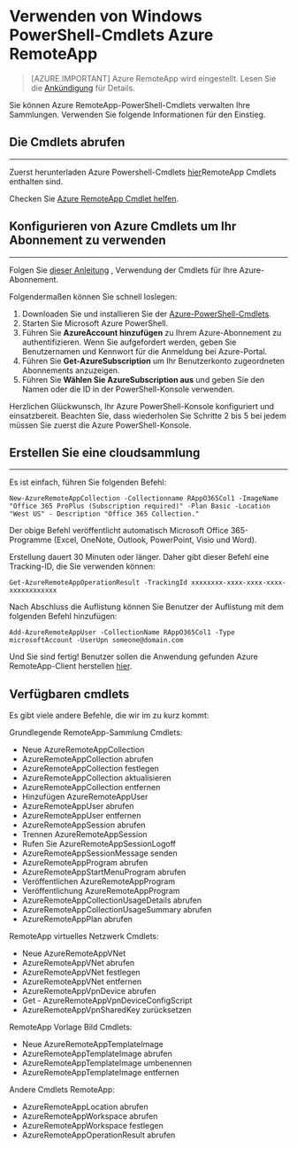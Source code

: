 <properties
   pageTitle="Verwenden von PowerShell-Cmdlets Azure RemoteApp | Microsoft Azure"
   description="Erfahren Sie, wie Windows PowerShell-Cmdlets in Azure RemoteApp verwenden."
   services="remoteapp"
   documentationCenter=""
   authors="guscatalano"
   manager="mbaldwin"
   editor=""/>

<tags
   ms.service="remoteapp"
   ms.devlang="na"
   ms.topic="article"
   ms.tgt_pltfrm="na"
   ms.workload="compute"
   ms.date="08/15/2016"
   ms.author="elizapo"/>



# <a name="use-windows-powershell-cmdlets-with-azure-remoteapp"></a>Verwenden von Windows PowerShell-Cmdlets Azure RemoteApp

> [AZURE.IMPORTANT]
> Azure RemoteApp wird eingestellt. Lesen Sie die [Ankündigung](https://go.microsoft.com/fwlink/?linkid=821148) für Details.

 Sie können Azure RemoteApp-PowerShell-Cmdlets verwalten Ihre Sammlungen. Verwenden Sie folgende Informationen für den Einstieg.

## <a name="get-the-cmdlets"></a>Die Cmdlets abrufen 
-------------
Zuerst herunterladen Azure Powershell-Cmdlets [hier](http://go.microsoft.com/?linkid=9811175)RemoteApp Cmdlets enthalten sind. 

Checken Sie [Azure RemoteApp Cmdlet helfen](https://msdn.microsoft.com/library/mt428031.aspx).

## <a name="configure-azure-cmdlets-to-use-your-subscription"></a>Konfigurieren von Azure Cmdlets um Ihr Abonnement zu verwenden
------------------
Folgen Sie [dieser Anleitung](../powershell-install-configure.md) , Verwendung der Cmdlets für Ihre Azure-Abonnement.

Folgendermaßen können Sie schnell loslegen:

1.  Downloaden Sie und installieren Sie der [Azure-PowerShell-Cmdlets](http://go.microsoft.com/?linkid=9811175).
2.  Starten Sie Microsoft Azure PowerShell.
3.  Führen Sie **AzureAccount hinzufügen** zu Ihrem Azure-Abonnement zu authentifizieren. Wenn Sie aufgefordert werden, geben Sie Benutzernamen und Kennwort für die Anmeldung bei Azure-Portal.  
4.  Führen Sie **Get-AzureSubscription** um Ihr Benutzerkonto zugeordneten Abonnements anzuzeigen. 
5.  Führen Sie **Wählen Sie AzureSubscription aus** und geben Sie den Namen oder die ID in der PowerShell-Konsole verwenden.

Herzlichen Glückwunsch, Ihr Azure PowerShell-Konsole konfiguriert und einsatzbereit. Beachten Sie, dass wiederholen Sie Schritte 2 bis 5 bei jedem müssen Sie zuerst die Azure PowerShell-Konsole.  

## <a name="create-a-cloud-collection"></a>Erstellen Sie eine cloudsammlung
--------------------
Es ist einfach, führen Sie folgenden Befehl:

    New-AzureRemoteAppCollection -Collectionname RAppO365Col1 -ImageName "Office 365 ProPlus (Subscription required)" -Plan Basic -Location "West US" - Description "Office 365 Collection."

Der obige Befehl veröffentlicht automatisch Microsoft Office 365-Programme (Excel, OneNote, Outlook, PowerPoint, Visio und Word).

Erstellung dauert 30 Minuten oder länger. Daher gibt dieser Befehl eine Tracking-ID, die Sie verwenden können:


    Get-AzureRemoteAppOperationResult -TrackingId xxxxxxxx-xxxx-xxxx-xxxx-xxxxxxxxxxxx

Nach Abschluss die Auflistung können Sie Benutzer der Auflistung mit dem folgenden Befehl hinzufügen:

    Add-AzureRemoteAppUser -CollectionName RAppO365Col1 -Type microsoftAccount -UserUpn someone@domain.com

Und Sie sind fertig! Benutzer sollen die Anwendung gefunden Azure RemoteApp-Client herstellen [hier](https://www.remoteapp.windowsazure.com/).

## <a name="available-cmdlets"></a>Verfügbaren cmdlets
Es gibt viele andere Befehle, die wir im zu kurz kommt:

Grundlegende RemoteApp-Sammlung Cmdlets: 

- Neue AzureRemoteAppCollection
- AzureRemoteAppCollection abrufen
- AzureRemoteAppCollection festlegen
- AzureRemoteAppCollection aktualisieren
- AzureRemoteAppCollection entfernen
- Hinzufügen AzureRemoteAppUser
- AzureRemoteAppUser abrufen
- AzureRemoteAppUser entfernen
- AzureRemoteAppSession abrufen
- Trennen AzureRemoteAppSession
- Rufen Sie AzureRemoteAppSessionLogoff
- AzureRemoteAppSessionMessage senden
- AzureRemoteAppProgram abrufen
- AzureRemoteAppStartMenuProgram abrufen
- Veröffentlichen AzureRemoteAppProgram
- Veröffentlichung AzureRemoteAppProgram
- AzureRemoteAppCollectionUsageDetails abrufen
- AzureRemoteAppCollectionUsageSummary abrufen
- AzureRemoteAppPlan abrufen

RemoteApp virtuelles Netzwerk Cmdlets:

- Neue AzureRemoteAppVNet
- AzureRemoteAppVNet abrufen
- AzureRemoteAppVNet festlegen
- AzureRemoteAppVNet entfernen
- AzureRemoteAppVpnDevice abrufen
- Get - AzureRemoteAppVpnDeviceConfigScript
- AzureRemoteAppVpnSharedKey zurücksetzen

RemoteApp Vorlage Bild Cmdlets:

- Neue AzureRemoteAppTemplateImage
- AzureRemoteAppTemplateImage abrufen
- AzureRemoteAppTemplateImage umbenennen
- AzureRemoteAppTemplateImage entfernen

Andere Cmdlets RemoteApp:

- AzureRemoteAppLocation abrufen
- AzureRemoteAppWorkspace abrufen
- AzureRemoteAppWorkspace festlegen
- AzureRemoteAppOperationResult abrufen
 
